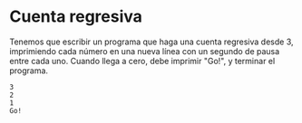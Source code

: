 # Cuenta regresiva

Tenemos que escribir un programa que haga una cuenta regresiva desde 3, imprimiendo cada número en una nueva línea
con un segundo de pausa entre cada uno. Cuando llega a cero, debe imprimir "Go!", y terminar el programa.

```text
3
2
1
Go!
```

